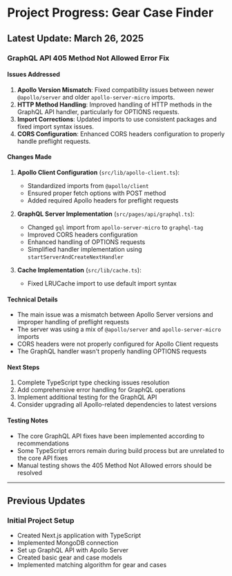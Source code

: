 # Project Progress: Gear Case Finder

## Latest Update: March 26, 2025

### GraphQL API 405 Method Not Allowed Error Fix

#### Issues Addressed
1. **Apollo Version Mismatch**: Fixed compatibility issues between newer `@apollo/server` and older `apollo-server-micro` imports.
2. **HTTP Method Handling**: Improved handling of HTTP methods in the GraphQL API handler, particularly for OPTIONS requests.
3. **Import Corrections**: Updated imports to use consistent packages and fixed import syntax issues.
4. **CORS Configuration**: Enhanced CORS headers configuration to properly handle preflight requests.

#### Changes Made
1. **Apollo Client Configuration** (`src/lib/apollo-client.ts`):
   - Standardized imports from `@apollo/client`
   - Ensured proper fetch options with POST method
   - Added required Apollo headers for preflight requests

2. **GraphQL Server Implementation** (`src/pages/api/graphql.ts`):
   - Changed `gql` import from `apollo-server-micro` to `graphql-tag`
   - Improved CORS headers configuration
   - Enhanced handling of OPTIONS requests
   - Simplified handler implementation using `startServerAndCreateNextHandler`

3. **Cache Implementation** (`src/lib/cache.ts`):
   - Fixed LRUCache import to use default import syntax

#### Technical Details
- The main issue was a mismatch between Apollo Server versions and improper handling of preflight requests
- The server was using a mix of `@apollo/server` and `apollo-server-micro` imports
- CORS headers were not properly configured for Apollo Client requests
- The GraphQL handler wasn't properly handling OPTIONS requests

#### Next Steps
1. Complete TypeScript type checking issues resolution
2. Add comprehensive error handling for GraphQL operations
3. Implement additional testing for the GraphQL API
4. Consider upgrading all Apollo-related dependencies to latest versions

#### Testing Notes
- The core GraphQL API fixes have been implemented according to recommendations
- Some TypeScript errors remain during build process but are unrelated to the core API fixes
- Manual testing shows the 405 Method Not Allowed errors should be resolved

---

## Previous Updates

### Initial Project Setup
- Created Next.js application with TypeScript
- Implemented MongoDB connection
- Set up GraphQL API with Apollo Server
- Created basic gear and case models
- Implemented matching algorithm for gear and cases
